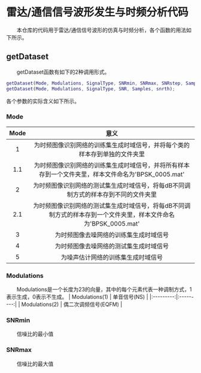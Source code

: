 # 雷达/通信信号波形发生与时频分析代码
&emsp;&emsp;本仓库的代码用于雷达/通信信号波形的仿真与时频分析，各个函数的用法如下所示。
## getDataset
&emsp;&emsp;getDataset函数有如下的2种调用形式。
```matlab
getDataset(Mode, Modulations, SignalType, SNRmin, SNRmax, SNRstep, Samples, snrth);
getDataset(Mode, Modulations, SignalType, SNR, Samples, snrth);
```
各个参数的实际含义如下所示。
### Mode
| __Mode__ | __意义__ |
|:---------:|:---------:|
| 1 | 为时频图像识别网络的训练集生成时域信号，并将每个类的样本存到单独的文件夹里 |
| 1.1 | 为时频图像识别网络的训练集生成时域信号，并将所有样本存到一个文件夹里，样本文件命名为'BPSK_0005.mat' |
| 2 | 为时频图像识别网络的测试集生成时域信号，将每dB不同调制方式的样本存到不同的文件夹里 |
| 2.1 | 为时频图像识别网络的测试集生成时域信号，将每dB不同调制方式的样本存到一个文件夹里，样本文件命名为'BPSK_0005.mat' |
| 3 | 为时频图像去噪网络的训练集生成时域信号 |
| 4 | 为时频图像去噪网络的测试集生成时域信号 |
| 5 | 为噪声估计网络的训练集生成时域信号 |
### Modulations
&emsp;&emsp;Modulations是一个长度为23的向量，其中的每个元素代表一种调制方式，1表示生成，0表示不生成。
| Modulations(1) | 单音信号(NS) |
|:---------:|:---------:|
| Modulations(2) | 偶二次调频信号(EQFM) |
### SNRmin
&emsp;&emsp;信噪比的最小值
### SNRmax
&emsp;&emsp;信噪比的最大值
